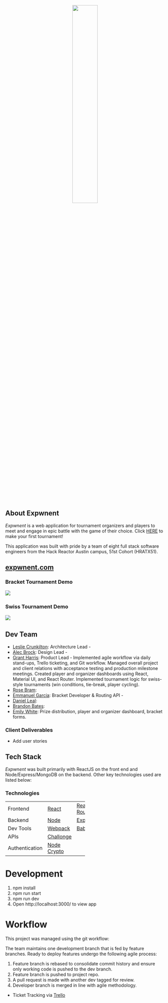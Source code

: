 
<p align="center"><img width=40% src=https://github.com/hratx-blue-ocean/pogchamp/blob/main/client/src/EXPWNENT.png></p>

## About Expwnent
*Expwnent* is a web application for tournament organizers and players to meet and engage in epic battle with the game of their choice.  Click <a href="http://3.139.59.142:3000/">HERE</a> to make your first tournament! 

This application was built with pride by a team of eight full stack software engineers from the Hack Reactor Austin campus, 51st Cohort (HRATX51).


<a href="http://expwnent.com"><h2>expwnent.com</h2></a>


### Bracket Tournament Demo
![](https://media.giphy.com/media/459ctxIoAAHZYbsla5/giphy.gif) &nbsp; &nbsp;


### Swiss Tournament Demo
![](https://media.giphy.com/media/GtRVHKy8TuAp8iHha5/giphy.gif) &nbsp; &nbsp;


## Dev Team

  * [Leslie Crunkilton]: Architecture Lead - 
  * [Alec Brock]: Design Lead - 
  * [Grant Harris]: Product Lead - Implemented agile workflow via daily stand-ups, Trello ticketing, and Git workflow.  Managed overall project and client relations with acceptance testing and production milestone meetings.  Created player and organizer dashboards using React, Material UI, and React Router.
Implemented tournament logic for swiss-style tournaments (win conditions,  tie-break, player cycling).
  * [Rose Bram]: 
  * [Emmanuel Garcia]: Bracket Developer & Routing API -
  * [Daniel Leal]: 
  * [Brandon Bates]: 
  * [Emily White]: Prize distribution, player and organizer dashboard, bracket forms.



### Client Deliverables

* Add user stories

## Tech Stack 
*Expwnent* was built primarily with ReactJS on the front end and Node/Express/MongoDB on the backend. Other key technologies used are listed below: 


### Technologies

<table style="width:50%">
  <tr>
    <td class="subheading">Frontend</td>
    <td><a href="https://reactjs.org/">React</a></td>
    <td><a href="https://reactrouter.com/">React Router</a></td>
    <td><a href="https://material-ui.com/">Material UI</a></td>
    <td><a href="https://formik.org/">Formik</a></td>
  </tr>
  <tr rowspan="2">
    <td class="subheading">Backend</td>
    <td><a href="http://nodejs.org">Node</a></td> 
    <td><a href="http://expressjs.com">Express</a></td>
    <td><a href="https://www.mongodb.com/">MongoDB</a></td>
  </tr>
  <tr>
      <td class="subheading">Dev Tools</td>
      <td><a href="https://webpack.js.org/">Webpack</a></td>
      <td><a href="https://babeljs.io/">Babel</a></td>
    </tr>
  <tr>
    <td class="subheading">APIs</td>
    <td><a href="https://www.challonge.com/">Challonge</a></td>
  </tr>
  <tr>
      <td class="authentication">Authentication</td>
      <td><a href="https://nodejs.org/api/synopsis.html">Node Crypto</a></td>
    </tr>
</table>


# Development

  1. npm install
  2. npm run start
  3. npm run dev
  3. Open http://localhost:3000/ to view app

# Workflow

This project was managed using the git workflow:  

The team maintains one development branch that is fed by feature branches. Ready to deploy features undergo the following agile process:

1. Feature branch is rebased to consolidate commit history and ensure only working code is pushed to the dev branch.
2. Feature branch is pushed to project repo. 
3. A pull request is made with another dev tagged for review.
4. Developer branch is merged in line with agile methodology.

* Ticket Tracking via [Trello](https://trello.com/b/urq5Humy/pogchamp)

   [Leslie Crunkilton]: <https://github.com/lesc90>
   [Emily White]: <https://github.com/13emwhite>
   [Brandon Bates]: <https://github.com/Banjo1224>
   [Emmanuel Garcia]: <https://github.com/emmanuel-a-g>
   [Grant Harris]: <https://github.com/grantalf>
   [Rose Bram]: <https://github.com/rosemaling>
   [Alec Brock]: <https://github.com/alecbrock>
   [Daniel Leal]: <https://github.com/leal10>

